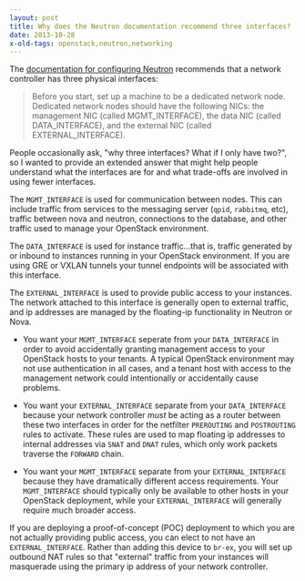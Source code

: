 ```yaml
---
layout: post
title: Why does the Neutron documentation recommend three interfaces?
date: 2013-10-28
x-old-tags: openstack,neutron,networking
---
```


The [documentation for configuring Neutron][neutron-docs] recommends
that a network controller has three physical interfaces:

> Before you start, set up a machine to be a dedicated network node.
> Dedicated network nodes should have the following NICs: the
> management NIC (called MGMT_INTERFACE), the data NIC (called
> DATA_INTERFACE), and the external NIC (called EXTERNAL_INTERFACE).

People occasionally ask, "why three interfaces? What if I only have
two?", so I wanted to provide an extended answer that might help
people understand what the interfaces are for and what trade-offs are
involved in using fewer interfaces.

The `MGMT_INTERFACE` is used for communication between nodes.  This
can include traffic from services to the messaging server (`qpid`,
`rabbitmq`, etc), traffic between nova and neutron, connections to the
database, and other traffic used to manage your OpenStack environment.

The `DATA_INTERFACE` is used for instance traffic...that is, traffic
generated by or inbound to instances running in your OpenStack
environment.  If you are using GRE or VXLAN tunnels your tunnel
endpoints will be associated with this interface.

The `EXTERNAL_INTERFACE` is used to provide public access to your
instances.  The network attached to this interface is generally open
to external traffic, and ip addresses are managed by the floating-ip
functionality in Neutron or Nova.

- You want your `MGMT_INTERFACE` seperate from your `DATA_INTERFACE`
  in order to avoid accidentally granting management access to your
  OpenStack hosts to your tenants.  A typical OpenStack environment
  may not use authentication in all cases, and a tenant host with
  access to the management network could intentionally or accidentally
  cause problems.

- You want your `EXTERNAL_INTERFACE` separate from your
  `DATA_INTERFACE` because your network controller *must* be acting as
  a router between these two interfaces in order for the netfilter
  `PREROUTING` and `POSTROUTING` rules to activate.  These rules are
  used to map floating ip addresses to internal addresses via `SNAT`
  and `DNAT` rules, which only work packets traverse the `FORWARD`
  chain.

- You want your `MGMT_INTERFACE` separate from your
  `EXTERNAL_INTERFACE` because they have dramatically different access
  requirements.  Your `MGMT_INTERFACE` should typically only be
  available to other hosts in your OpenStack deployment, while your
  `EXTERNAL_INTERFACE` will generally require much broader access.

If you are deploying a proof-of-concept (POC) deployment to which you
are not actually providing public access, you can elect to not have an
`EXTERNAL_INTERFACE`. Rather than adding this device to `br-ex`, you
will set up outbound NAT rules so that "external" traffic from your
instances will masquerade using the primary ip address of your network
controller.

[neutron-docs]: http://docs.openstack.org/havana/install-guide/install/yum/content/neutron-install.dedicated-network-node.html


